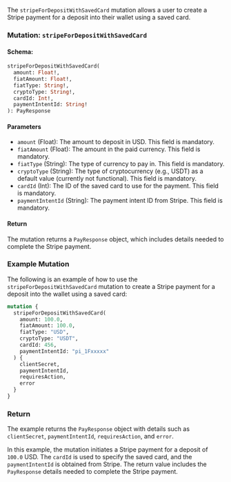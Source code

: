 The `stripeForDepositWithSavedCard` mutation allows a user to create a Stripe payment for a deposit into their wallet using a saved card.

### Mutation: `stripeForDepositWithSavedCard`

#### Schema:
```graphql
stripeForDepositWithSavedCard(
  amount: Float!,
  fiatAmount: Float!,
  fiatType: String!,
  cryptoType: String!,
  cardId: Int!,
  paymentIntentId: String!
): PayResponse
```

#### Parameters

- `amount` (Float): The amount to deposit in USD. This field is mandatory.
- `fiatAmount` (Float): The amount in the paid currency. This field is mandatory.
- `fiatType` (String): The type of currency to pay in. This field is mandatory.
- `cryptoType` (String): The type of cryptocurrency (e.g., USDT) as a default value (currently not functional). This field is mandatory.
- `cardId` (Int): The ID of the saved card to use for the payment. This field is mandatory.
- `paymentIntentId` (String): The payment intent ID from Stripe. This field is mandatory.

#### Return

The mutation returns a `PayResponse` object, which includes details needed to complete the Stripe payment.

### Example Mutation

The following is an example of how to use the `stripeForDepositWithSavedCard` mutation to create a Stripe payment for a deposit into the wallet using a saved card:

```graphql
mutation {
  stripeForDepositWithSavedCard(
    amount: 100.0,
    fiatAmount: 100.0,
    fiatType: "USD",
    cryptoType: "USDT",
    cardId: 456,
    paymentIntentId: "pi_1Fxxxxx"
  ) {
    clientSecret,
    paymentIntentId,
    requiresAction,
    error
  }
}
```

### Return

The example returns the `PayResponse` object with details such as `clientSecret`, `paymentIntentId`, `requiresAction`, and `error`.

In this example, the mutation initiates a Stripe payment for a deposit of `100.0` USD. The `cardId` is used to specify the saved card, and the `paymentIntentId` is obtained from Stripe. The return value includes the `PayResponse` details needed to complete the Stripe payment.
